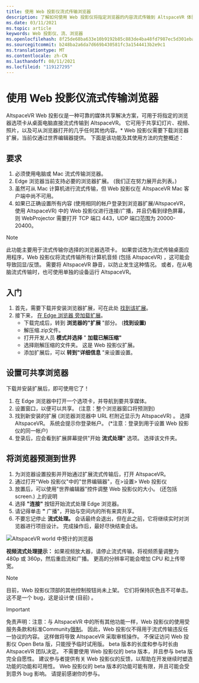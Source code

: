 ```yaml
---
title: 使用 Web 投影仪流式传输浏览器
description: 了解如何使用 Web 投影仪将指定浏览器的内容流式传输到 AltspaceVR 体验中。
ms.date: 03/11/2021
ms.topic: article
keywords: Web 投影仪、流、浏览器
ms.openlocfilehash: 8f25de68ba633e10b9192b85c883de4ba48fd7987ec5d301ebac8443982a1a55
ms.sourcegitcommit: b248ba2a6da7d669b430581fc3a1544413b2e9c1
ms.translationtype: MT
ms.contentlocale: zh-CN
ms.lasthandoff: 08/11/2021
ms.locfileid: "119127295"
---
```

# <a name="using-the-web-projector-to-stream-a-browser"></a>使用 Web 投影仪流式传输浏览器

AltspaceVR Web 投影仪是一种可靠的媒体共享解决方案，可用于将指定的浏览器选项卡从桌面电脑直接流式传输到 AltspaceVR。 它可用于共享幻灯片、视频、照片，以及可从浏览器打开的几乎任何其他内容。* Web 投影仪需要下载浏览器扩展，当前仅通过世界编辑器提供。 下面是该功能及其使用方法的完整概述：

## <a name="requirements"></a>要求

1. 必须使用电脑或 Mac 流式传输浏览器。
2. Edge 浏览器当前支持必要的浏览器扩展。  (我们正在努力展开此列表。) 
3. 虽然可从 Mac 计算机进行流式传输，但 Web 投影仪在 AltspaceVR Mac 客户端中尚不可用。
4. 如果已正确设置所有内容 (使用相同的帐户登录到浏览器扩展/AltspaceVR，使用 AltspaceVR) 中的 Web 投影仪进行连接/广播，并且仍看到绿色屏幕，则 WebProjector 需要打开 TCP 端口 443，UDP 端口范围为 20000-20400。

> [!NOTE]
> 此功能主要用于流式传输你选择的浏览器选项卡。 如果尝试改为流式传输桌面应用程序，Web 投影仪将流式传输所有计算机音频 (包括 AltspaceVR) ，这可能会导致回显/反馈。 需要将 AltspaceVR 静音，以防止发生这种情况。 或者，在从电脑流式传输时，也可使用单独的设备运行 AltspaceVR。

## <a name="getting-started"></a>入门

1. 首先，需要下载并安装浏览器扩展，可在此处 [找到该扩展](https://account.altvr.com/web_projector)。
2. 接下来， [在 Edge 浏览器 旁加载扩展](https://docs.microsoft.com/microsoft-edge/extensions-chromium/getting-started/extension-sideloading)。
    * 下载完成后，转到 **浏览器的"扩展** "部分。  (**找到设置)**
    * 解压缩.zip文件。
    * 打开开发人员 **模式并选择** " **加载已解压缩"**
    * 选择刚解压缩的文件夹。 这是 Web 投影仪扩展。
    * 添加扩展后，可以 **转到"详细信息** "来设置设置。

## <a name="setting-up-a-shareable-browser"></a>设置可共享浏览器

下载并安装扩展后，即可使用它了！

1. 在 Edge 浏览器中打开一个选项卡，并导航到要共享媒体。
2. 设置窗口，以便可以共享。  (注意：整个浏览器窗口将预测到) 
3. 找到新安装的扩展 (浏览器浏览器中 URL 栏附近显示为 AltspaceVR) 。 选择 AltspaceVR。 系统会提示你登录帐户。  (*注意：登录到用于设置 Web 投影仪的同一帐户) 
4. 登录后，应会看到扩展屏幕提供"开始 **流式处理"** 选项。 选择该文件夹。

## <a name="projecting-your-browser-in-world"></a>将浏览器预测到世界

1. 为浏览器设置投影并开始通过扩展流式传输后，打开 AltspaceVR。
2. 通过打开"Web 投影仪"中的"世界编辑器"，在>设置> Web 投影仪
3. 放置后，可以使用"世界编辑器"控件调整 Web 投影仪的大小。  (还包括 screen.) 上的说明
4. 选择 **"连接"** 按钮开始流式处理 Edge 浏览器。
5. 请记得单击 **"** 广播"，开始与空间内的所有来宾共享。
6. 不要忘记停止 **流式处理。** 会话最终会退出，但在此之前，它将继续实时对浏览器进行项目设计。 完成操作后，最好尽快结束会话。

![AltspaceVR world 中预计的浏览器](images/web-project-img-01.png)

**视频流式处理提示：** 如果视频放大器，请停止流式传输，将视频质量调整为 480p 或 360p，然后重启流和广播。 更高的分辨率可能会增加 CPU 和上传带宽。

> [!NOTE]
> 目前，Web 投影仪顶部的其他控制按钮尚未上架。 它们将保持灰色且不可单击。 这不是一个 bug，这是设计使 (目前) 。

> [!IMPORTANT]
> 免责声明：注意：与 AltspaceVR 中的所有其他功能一样，Web 投影仪的使用受服务条款[](../community/terms-of-service.md)和标准Community[限制](../community/community-standards.md)。 因此，Web 投影仪不得用于流式传输违反任一协议的内容。 这样做将导致 AltspaceVR 采取审核操作。 不保证访问 Web 投影仪 Open Beta 版，只能授予临时试用版。 beta 版本的长度和参与时长由 AltspaceVR 团队决定。 不需要使用 Web 投影仪的 beta 版本，并且参与 beta 版完全自愿性。 建议参与者提供有关 Web 投影仪的反馈，以帮助在开发继续时塑造功能的功能和可用性。 Web 投影仪的 beta 版本的功能可能有限，并且可能会受到意外 bug 影响。 请提前感谢你的参与。
